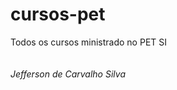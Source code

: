 # cursos-pet
Todos os cursos ministrado no PET SI
<br />
<br />
<br />
<i>Jefferson de Carvalho Silva</i>
